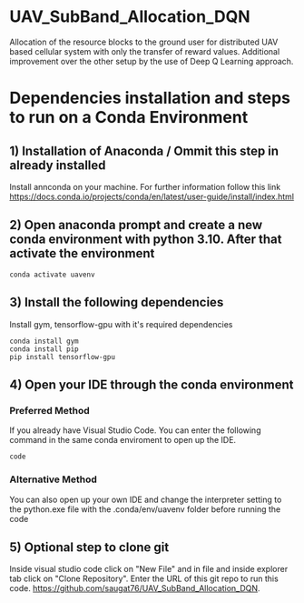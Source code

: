 # UAV_SubBand_Allocation_DQN
Allocation of the resource blocks to the ground user for distributed UAV based cellular system with only the transfer of reward values. Additional improvement over the other setup by the use of Deep Q Learning approach.

# Dependencies installation and steps to run on a Conda Environment
## 1) Installation of Anaconda / Ommit this step in already installed 
Install annconda on your machine. For further information follow this link https://docs.conda.io/projects/conda/en/latest/user-guide/install/index.html
## 2) Open anaconda prompt and create a new conda environment with python 3.10. After that activate the environment
```conda create -n uavenv python==3.10
conda activate uavenv
```
## 3) Install the following dependencies
Install gym, tensorflow-gpu with it's required dependencies
```
conda install gym
conda install pip
pip install tensorflow-gpu
```
## 4) Open your IDE through the conda environment
### Preferred Method
If you already have Visual Studio Code. You can enter the following command in the same conda enviroment to open up the IDE.
```
code
```
### Alternative Method
You can also open up your own IDE and change the interpreter setting to the python.exe file with the .conda/env/uavenv folder before running the code
## 5) Optional step to clone git 
Inside visual studio code click on "New File" and in file and inside explorer tab click on "Clone Repository".
Enter the URL of this git repo to run this code.
https://github.com/saugat76/UAV_SubBand_Allocation_DQN.
